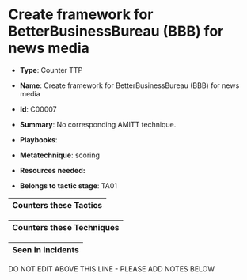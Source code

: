 # Create framework for BetterBusinessBureau (BBB) for news media

* **Type**: Counter TTP

* **Name**: Create framework for BetterBusinessBureau (BBB) for news media

* **Id**: C00007

* **Summary**: No corresponding AMITT technique.

* **Playbooks**: 

* **Metatechnique**: scoring

* **Resources needed:** 

* **Belongs to tactic stage**: TA01


| Counters these Tactics |
| ---------------------- |



| Counters these Techniques |
| ------------------------- |



| Seen in incidents |
| ----------------- |


DO NOT EDIT ABOVE THIS LINE - PLEASE ADD NOTES BELOW